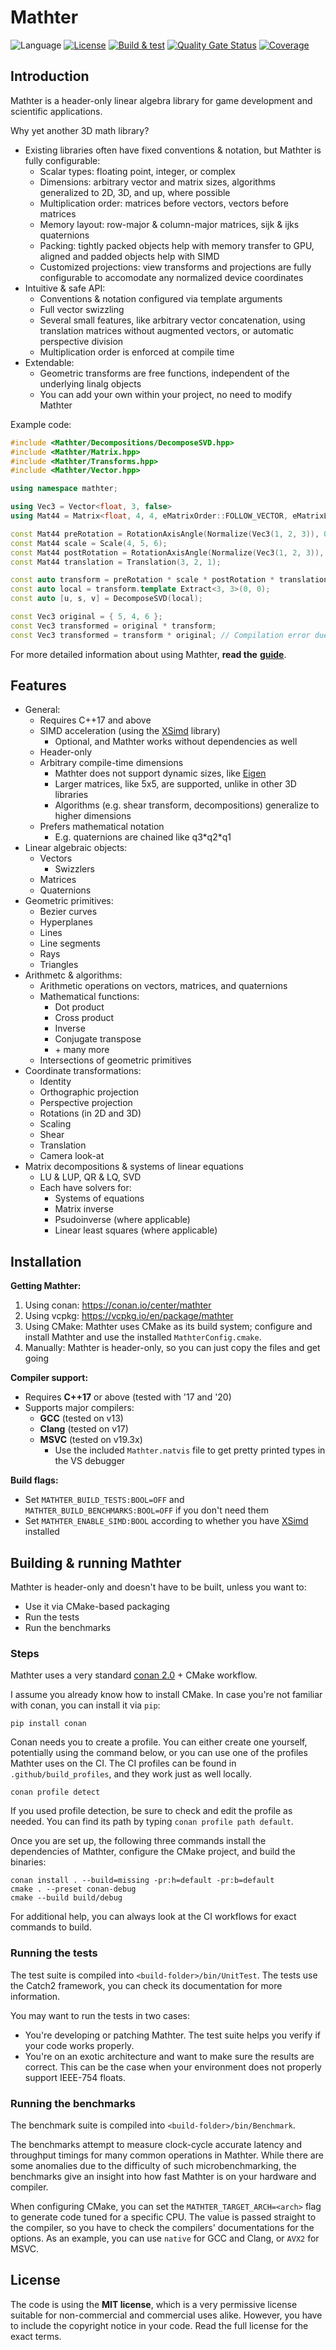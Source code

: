 Mathter
===

![Language](https://img.shields.io/badge/Language-C++17-blue)
[![License](https://img.shields.io/badge/License-MIT-blue)](#license)
[![Build & test](https://github.com/petiaccja/Mathter/actions/workflows/build_and_test.yml/badge.svg)](https://github.com/petiaccja/Mathter/actions/workflows/build_and_test.yml)
[![Quality Gate Status](https://sonarcloud.io/api/project_badges/measure?project=petiaccja_Mathter&metric=alert_status)](https://sonarcloud.io/dashboard?id=petiaccja_Mathter)
[![Coverage](https://sonarcloud.io/api/project_badges/measure?project=petiaccja_Mathter&metric=coverage)](https://sonarcloud.io/dashboard?id=petiaccja_Mathter)


Introduction
---
Mathter is a header-only linear algebra library for game development and scientific applications.

Why yet another 3D math library?
- Existing libraries often have fixed conventions & notation, but Mathter is fully configurable:
  - Scalar types: floating point, integer, or complex
  - Dimensions: arbitrary vector and matrix sizes, algorithms generalized to 2D, 3D, and up, where possible
  - Multiplication order: matrices before vectors, vectors before matrices
  - Memory layout: row-major & column-major matrices, sijk & ijks quaternions
  - Packing: tightly packed objects help with memory transfer to GPU, aligned and padded objects help with SIMD
  - Customized projections: view transforms and projections are fully configurable to accomodate any normalized device coordinates
- Intuitive & safe API:
  - Conventions & notation configured via template arguments
  - Full vector swizzling
  - Several small features, like arbitrary vector concatenation, using translation matrices without augmented vectors, or automatic perspective division
  - Multiplication order is enforced at compile time
- Extendable:
  - Geometric transforms are free functions, independent of the underlying linalg objects
  - You can add your own within your project, no need to modify Mathter


Example code:
```c++
#include <Mathter/Decompositions/DecomposeSVD.hpp>
#include <Mathter/Matrix.hpp>
#include <Mathter/Transforms.hpp>
#include <Mathter/Vector.hpp>

using namespace mathter;

using Vec3 = Vector<float, 3, false>
using Mat44 = Matrix<float, 4, 4, eMatrixOrder::FOLLOW_VECTOR, eMatrixLayout::ROW_MAJOR, false>;

const Mat44 preRotation = RotationAxisAngle(Normalize(Vec3(1, 2, 3)), 0.4f);
const Mat44 scale = Scale(4, 5, 6);
const Mat44 postRotation = RotationAxisAngle(Normalize(Vec3(1, 2, 3)), -0.4f);
const Mat44 translation = Translation(3, 2, 1);

const auto transform = preRotation * scale * postRotation * translation;
const auto local = transform.template Extract<3, 3>(0, 0);
const auto [u, s, v] = DecomposeSVD(local);

const Vec3 original = { 5, 4, 6 };
const Vec3 transformed = original * transform;
const Vec3 transformed = transform * original; // Compilation error due to matrix order.
```


For more detailed information about using Mathter, **read the** [**guide**](docs/Guide.md).

Features
---
- General:
  - Requires C++17 and above
  - SIMD acceleration (using the [XSimd](https://github.com/xtensor-stack/xsimd) library)
    - Optional, and Mathter works without dependencies as well
  - Header-only
  - Arbitrary compile-time dimensions
    - Mathter does not support dynamic sizes, like [Eigen](https://eigen.tuxfamily.org)
    - Larger matrices, like 5x5, are supported, unlike in other 3D libraries
    - Algorithms (e.g. shear transform, decompositions) generalize to higher dimensions
  - Prefers mathematical notation
    - E.g. quaternions are chained like q3\*q2\*q1
- Linear algebraic objects:
  - Vectors
    - Swizzlers
  - Matrices
  - Quaternions
- Geometric primitives:
  - Bezier curves
  - Hyperplanes
  - Lines
  - Line segments
  - Rays
  - Triangles
- Arithmetc & algorithms:
  - Arithmetic operations on vectors, matrices, and quaternions
  - Mathematical functions:
    - Dot product
    - Cross product
    - Inverse
    - Conjugate transpose
    - \+ many more
  - Intersections of geometric primitives
- Coordinate transformations:
  - Identity
  - Orthographic projection
  - Perspective projection
  - Rotations (in 2D and 3D)
  - Scaling
  - Shear
  - Translation
  - Camera look-at
- Matrix decompositions & systems of linear equations
  - LU & LUP, QR & LQ, SVD
  - Each have solvers for:
    - Systems of equations
    - Matrix inverse
    - Psudoinverse (where applicable)
    - Linear least squares (where applicable)

Installation
---

**Getting Mathter:**
1. Using conan: https://conan.io/center/mathter
2. Using vcpkg: https://vcpkg.io/en/package/mathter
3. Using CMake: Mathter uses CMake as its build system; configure and install Mathter and use the installed `MathterConfig.cmake`.
4. Manually: Mathter is header-only, so you can just copy the files and get going

**Compiler support:**
- Requires **C++17** or above (tested with '17 and '20)
- Supports major compilers:
  - **GCC** (tested on v13)
  - **Clang** (tested on v17)
  - **MSVC** (tested on v19.3x)
    - Use the included `Mathter.natvis` file to get pretty printed types in the VS debugger

**Build flags:**
- Set `MATHTER_BUILD_TESTS:BOOL=OFF` and `MATHTER_BUILD_BENCHMARKS:BOOL=OFF` if you don't need them
- Set `MATHTER_ENABLE_SIMD:BOOL` according to whether you have [XSimd](https://github.com/xtensor-stack/xsimd) installed


Building & running Mathter
---

Mathter is header-only and doesn't have to be built, unless you want to:
- Use it via CMake-based packaging
- Run the tests
- Run the benchmarks

### Steps

Mathter uses a very standard [conan 2.0](https://docs.conan.io/2/installation.html) + CMake workflow.

I assume you already know how to install CMake. In case you're not familiar with conan, you can install it via `pip`:

```
pip install conan
```

Conan needs you to create a profile. You can either create one yourself, potentially using the command below, or you can use one of the profiles Mathter uses on the CI. The CI profiles can be found in `.github/build_profiles`, and they work just as well locally.

```
conan profile detect
```

If you used profile detection, be sure to check and edit the profile as needed. You can find its path by typing `conan profile path default`.

Once you are set up, the following three commands install the dependencies of Mathter, configure the CMake project, and build the binaries:

```
conan install . --build=missing -pr:h=default -pr:b=default
cmake . --preset conan-debug
cmake --build build/debug
```

For additional help, you can always look at the CI workflows for exact commands to build.

### Running the tests

The test suite is compiled into `<build-folder>/bin/UnitTest`. The tests use the Catch2 framework, you can check its documentation for more information.

You may want to run the tests in two cases:
- You're developing or patching Mathter. The test suite helps you verify if your code works properly.
- You're on an exotic architecture and want to make sure the results are correct. This can be the case when your environment does not properly support IEEE-754 floats.

### Running the benchmarks

The benchmark suite is compiled into `<build-folder>/bin/Benchmark`.

The benchmarks attempt to measure clock-cycle accurate latency and throughput timings for many common operations in Mathter. While there are some anomalies due to the difficulty of such microbenchmarking, the benchmarks give an insight into how fast Mathter is on your hardware and compiler.

When configuring CMake, you can set the `MATHTER_TARGET_ARCH=<arch>` flag to generate code tuned for a specific CPU. The value is passed straight to the compiler, so you have to check the compilers' documentations for the options. As an example, you can use `native` for GCC and Clang, or `AVX2` for MSVC.

License
---
The code is using the **MIT license**, which is a very permissive license suitable for non-commercial and commercial uses alike. However, you have to include the copyright notice in your code. Read the full license for the exact terms.